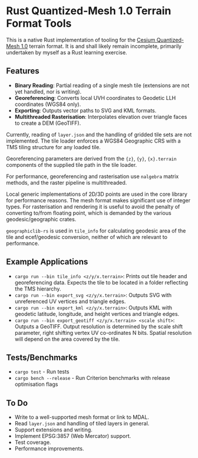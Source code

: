# Rust Quantized-Mesh 1.0 Terrain Format Tools

This is a native Rust implementation of tooling for the [Cesium Quantized-Mesh 1.0](https://github.com/CesiumGS/quantized-mesh) terrain format. It is and shall likely remain incomplete, primarily undertaken by myself as a Rust learning exercise.

## Features
- **Binary Reading**: Partial reading of a single mesh tile (extensions are not yet handled, nor is writing).
- **Georeferencing**: Converts local UVH coordinates to Geodetic LLH coordinates (WGS84 only).
- **Exporting**: Outputs vector paths to SVG and KML formats.
- **Multithreaded Rasterisation**: Interpolates elevation over triangle faces to create a DEM (GeoTIFF).

Currently, reading of `layer.json` and the handling of gridded tile sets are not implemented. The tile loader enforces a WGS84 Geographic CRS with a TMS tiling structure for any loaded tile.

Georeferencing parameters are derived from the `{z}`, `{y}`, `{x}.terrain` components of the supplied tile path in the tile loader.

For performance, georeferencing and rasterisation use `nalgebra` matrix methods, and the raster pipeline is multithreaded.

Local generic implementations of 2D/3D points are used in the core library for performance reasons. The mesh format makes significant use of integer types. For rasterisation and rendering it is useful to avoid the penalty of converting to/from floating point, which is demanded by the various geodesic/geographic crates.

`geographiclib-rs` is used in `tile_info` for calculating geodesic area of the tile and ecef/geodesic conversion, neither of which are relevant to performance.



## Example Applications
- `cargo run --bin tile_info <z/y/x.terrain>`: Prints out tile header and georeferencing data. Expects the tile to be located in a folder reflecting the TMS hierarchy.
- `cargo run --bin export_svg <z/y/x.terrain>`: Outputs SVG with unreferenced UV vertices and triangle edges.
- `cargo run --bin export_kml <z/y/x.terrain>`: Outputs KML with geodetic latitude, longitude, and height vertices and triangle edges.
- `cargo run --bin export_geotiff <z/y/x.terrain> <scale shift>`: Outputs a GeoTIFF. Output resolution is determined by the scale shift parameter, right shifting vertex UV co-ordinates N bits. Spatial resolution will depend on the area covered by the tile.

## Tests/Benchmarks
- `cargo test` - Run tests
- `cargo bench --release` - Run Criterion benchmarks with release optimisation flags

## To Do
- Write to a well-supported mesh format or link to MDAL.
- Read `layer.json` and handling of tiled layers in general.
- Support extensions and writing.
- Implement EPSG:3857 (Web Mercator) support.
- Test coverage.
- Performance improvements.
